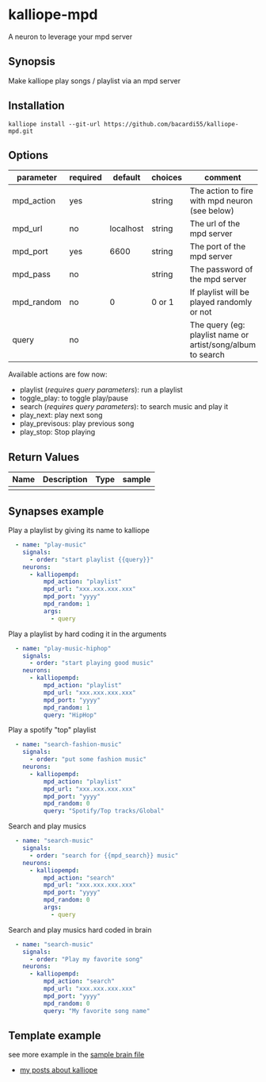 # kalliope-mpd

A neuron to leverage your mpd server


## Synopsis

Make kalliope play songs / playlist via an mpd server

## Installation

  ```
  kalliope install --git-url https://github.com/bacardi55/kalliope-mpd.git
  ```


## Options

| parameter  | required | default   | choices | comment                                                                                    |
|------------|----------|-----------|---------|--------------------------------------------------------------------------------------------|
| mpd_action | yes      |           | string  | The action to fire with mpd neuron (see below)                                             |
| mpd_url    | no       | localhost | string  | The url of the mpd server                                                                  |
| mpd_port   | yes      | 6600      | string  | The port of the mpd server                                                                 |
| mpd_pass   | no       |           | string  | The password of the mpd server                                                             |
| mpd_random | no       | 0         | 0 or 1  | If playlist will be played randomly or not                                                 |
| query      | no       |           |         | The query (eg: playlist name or artist/song/album to search                                |


Available actions are fow now:
- playlist (*requires query parameters*): run a playlist
- toggle_play: to toggle play/pause
- search (*requires query parameters*): to search music and play it
- play_next: play next song
- play_previsous: play previous song
- play_stop: Stop playing


## Return Values

| Name         | Description                                                                           | Type     | sample   |
| ------------ | ------------------------------------------------------------------------------------- | -------- | -------- |
|              |                                                                                       |          |          |


## Synapses example

Play a playlist by giving its name to kalliope

```yaml
  - name: "play-music"
    signals:
      - order: "start playlist {{query}}"
    neurons:
      - kalliopempd:
          mpd_action: "playlist"
          mpd_url: "xxx.xxx.xxx.xxx"
          mpd_port: "yyyy"
          mpd_random: 1
          args:
            - query
```

Play a playlist by hard coding it in the arguments

```yaml
  - name: "play-music-hiphop"
    signals:
      - order: "start playing good music"
    neurons:
      - kalliopempd:
          mpd_action: "playlist"
          mpd_url: "xxx.xxx.xxx.xxx"
          mpd_port: "yyyy"
          mpd_random: 1
          query: "HipHop"
```

Play a spotify "top" playlist

```yaml
  - name: "search-fashion-music"
    signals:
      - order: "put some fashion music"
    neurons:
      - kalliopempd:
          mpd_action: "playlist"
          mpd_url: "xxx.xxx.xxx.xxx"
          mpd_port: "yyyy"
          mpd_random: 0
          query: "Spotify/Top tracks/Global"
```

Search and play musics

```yaml
  - name: "search-music"
    signals:
      - order: "search for {{mpd_search}} music"
    neurons:
      - kalliopempd:
          mpd_action: "search"
          mpd_url: "xxx.xxx.xxx.xxx"
          mpd_port: "yyyy"
          mpd_random: 0
          args:
            - query
```

Search and play musics hard coded in brain

```yaml
  - name: "search-music"
    signals:
      - order: "Play my favorite song"
    neurons:
      - kalliopempd:
          mpd_action: "search"
          mpd_url: "xxx.xxx.xxx.xxx"
          mpd_port: "yyyy"
          mpd_random: 0
          query: "My favorite song name"
```

## Template example



see more example in the [sample brain file](https://github.com/bacardi55/kalliope-mpd/blob/master/samples/brain.yml)


* [my posts about kalliope](https://bacardi55.org/en/blog/2017/kalliope-neuron-google-calendar)

